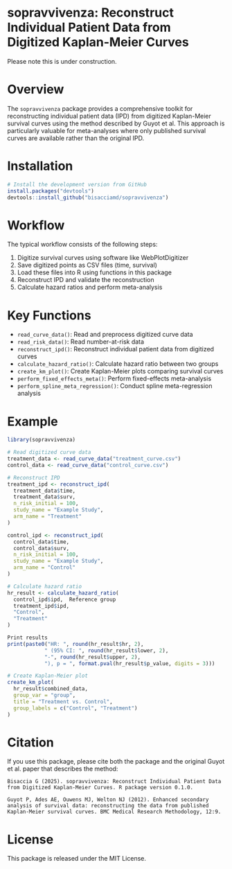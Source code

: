 # sopravvivenza: Reconstruct Individual Patient Data from Digitized Kaplan-Meier Curves

Please note this is under construction.

# Overview

The `sopravvivenza` package provides a comprehensive toolkit for reconstructing individual patient data (IPD) from digitized Kaplan-Meier survival curves using the method described by Guyot et al. This approach is particularly valuable for meta-analyses where only published survival curves are available rather than the original IPD.

# Installation

```r
# Install the development version from GitHub
install.packages("devtools")
devtools::install_github("bisacciamd/sopravvivenza")
```

# Workflow

The typical workflow consists of the following steps:

1. Digitize survival curves using software like WebPlotDigitizer
2. Save digitized points as CSV files (time, survival)
3. Load these files into R using functions in this package
4. Reconstruct IPD and validate the reconstruction
5. Calculate hazard ratios and perform meta-analysis

# Key Functions

- `read_curve_data()`: Read and preprocess digitized curve data
- `read_risk_data()`: Read number-at-risk data
- `reconstruct_ipd()`: Reconstruct individual patient data from digitized curves
- `calculate_hazard_ratio()`: Calculate hazard ratio between two groups
- `create_km_plot()`: Create Kaplan-Meier plots comparing survival curves
- `perform_fixed_effects_meta()`: Perform fixed-effects meta-analysis
- `perform_spline_meta_regression()`: Conduct spline meta-regression analysis

# Example

```r
library(sopravvivenza)

# Read digitized curve data
treatment_data <- read_curve_data("treatment_curve.csv")
control_data <- read_curve_data("control_curve.csv")

# Reconstruct IPD
treatment_ipd <- reconstruct_ipd(
  treatment_data$time, 
  treatment_data$surv,
  n_risk_initial = 100,
  study_name = "Example Study",
  arm_name = "Treatment"
)

control_ipd <- reconstruct_ipd(
  control_data$time, 
  control_data$surv,
  n_risk_initial = 100,
  study_name = "Example Study",
  arm_name = "Control"
)

# Calculate hazard ratio
hr_result <- calculate_hazard_ratio(
  control_ipd$ipd,  Reference group
  treatment_ipd$ipd,
  "Control",
  "Treatment"
)

Print results
print(paste0("HR: ", round(hr_result$hr, 2), 
            " (95% CI: ", round(hr_result$lower, 2), 
            "-", round(hr_result$upper, 2), 
            "), p = ", format.pval(hr_result$p_value, digits = 3)))

# Create Kaplan-Meier plot
create_km_plot(
  hr_result$combined_data,
  group_var = "group",
  title = "Treatment vs. Control",
  group_labels = c("Control", "Treatment")
)
```

# Citation

If you use this package, please cite both the package and the original Guyot et al. paper that describes the method:

```
Bisaccia G (2025). sopravvivenza: Reconstruct Individual Patient Data from Digitized Kaplan-Meier Curves. R package version 0.1.0.

Guyot P, Ades AE, Ouwens MJ, Welton NJ (2012). Enhanced secondary analysis of survival data: reconstructing the data from published Kaplan-Meier survival curves. BMC Medical Research Methodology, 12:9.
```

# License

This package is released under the MIT License.
